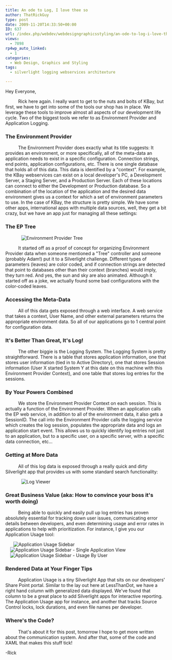 ```yaml
---
title: An ode to Log, I love thee so
author: ThatRickGuy
type: post
date: 2009-11-20T14:33:50+00:00
ID: 637
url: /index.php/webdev/webdesigngraphicsstyling/an-ode-to-log-i-love-thee-so/
views:
  - 7898
rp4wp_auto_linked:
  - 1
categories:
  - Web Design, Graphics and Styling
tags:
  - silverlight logging webservices architexture

---
```

Hey Everyone,

<p style="text-indent: 30pt;">
  Rick here again. I really want to get to the nuts and bolts of KBay, but first, we have to get into some of the tools our shop has in place. We leverage these tools to improve almost all aspects of our development life cycle. Two of the biggest tools we refer to as Environment Provider and Application Logging.
</p>

### The Environment Provider

<p style="text-indent: 30pt;">
  The Environment Provider does exactly what its title suggests: It provides an environment, or more specifically, all of the meta-data an application needs to exist in a specific configuration. Connection strings, end points, application configurations, etc. There is one single database that holds all of this data. This data is identified by a "context". For example, the KBay webservices can exist on a local developer's PC, a Development Server, a Staging Server, and a Production Server. Each of these locations can connect to either the Development or Production database. So a combination of the location of the application and the desired data environment gives us a context for which a set of environment parameters to use. In the case of KBay, the structure is pretty simple. We have some other apps, international apps with multiple data sources, well, they get a bit crazy, but we have an app just for managing all these settings:
</p>

### The EP Tree

<img src="http://ringdev.com/images/EnvironmentProvider.JPG" alt="Environment Provider Tree" title="Environment Provider Tree" style="margin-left:50px;" />

<p style="text-indent: 30pt;">
  It started off as a proof of concept for organizing Environment Provider data when someone mentioned a "Tree" controller and someone (probably Adam!) put it to a Silverlight challenge. Different types of parameters (leaves) are color coded, and if connection strings are detected that point to databases other than their context (branches) would imply, they turn red. And yes, the sun and sky are also animated. Although it started off as a joke, we actually found some bad configurations with the color-coded leaves.
</p>

### Accessing the Meta-Data

<p style="text-indent: 30pt;">
  All of this data gets exposed through a web interface. A web service that takes a context, User Name, and other external parameters returns the appropriate environment data. So all of our applications go to 1 central point for configuration data.
</p>

### It's Better Than Great, It's Log!

<p style="text-indent: 30pt;">
  The other biggie is the Logging System. The Logging System is pretty straightforward. There is a table that stores application information, one that stores user information (tied in to Active Directory), one that stores Session information (User X started System Y at this date on this machine with this Environment Provider Context), and one table that stores log entries for the sessions.
</p>

### By Your Powers Combined

<p style="text-indent: 30pt;">
  We store the Environment Provider Context on each session. This is actually a function of the Environment Provider. When an application calls the EP web service, in addition to all of the environment data, it also gets a SessionID. The call into the Environment Provider calls the logging service which creates the log session, populates the appropriate data and logs an application start event. This allows us to quickly identify log entries not just to an application, but to a specific user, on a specific server, with a specific data connection, etc...
</p>

### Getting at More Data

<p style="text-indent: 30pt;">
  All of this log data is exposed through a really quick and dirty Silverlight app that provides us with some standard search functionality:
</p>

<img src="http://ringdev.com/images/LogViewer.JPG" alt="Log Viewer" title="Log Viewer" style="margin-left:50px;" />

### Great Business Value (aka: How to convince your boss it's worth doing)

<p style="text-indent: 30pt;">
  Being able to quickly and easily pull up log entries has proven absolutely essential for tracking down user issues, communicating error details between developers, and even determining usage and error rates in applications to help with prioritization. For instance, I give you our Application Usage tool:
</p>

<img src="http://ringdev.com/images/AppUsage.JPG" alt="Application Usage Sidebar" title="Application Usage Sidebar" style="margin-left:25px;" /><img src="http://ringdev.com/images/AppUsageDetail.JPG" alt="Application Usage Sidebar - Single Application View" title="Application Usage Sidebar - Single Application View" style="margin-left:15px;" /><img src="http://ringdev.com/images/AppUsageDrill.JPG" alt="Application Usage Sidebar - Usage By User" title="Application Usage Sidebar - Usage By User" style="margin-left:15px;" />

### Rendered Data at Your Finger Tips

<p style="text-indent: 30pt;">
  Application Usage is a tiny Silverlight App that sits on our developers' Share Point portal. Similar to the lay out here at LessThanDot, we have a right hand column with generalized data displayed. We've found that column to be a great place to add Silverlight apps for interactive reporting. The Application Usage app for instance, and another that tracks Source Control locks, lock durations, and even file names per developer.
</p>

### Where's the Code?

<p style="text-indent: 30pt;">
  That's about it for this post, tomorrow I hope to get more written about the communication system. And after that, some of the code and XAML that makes this stuff tick!
</p>

-Rick